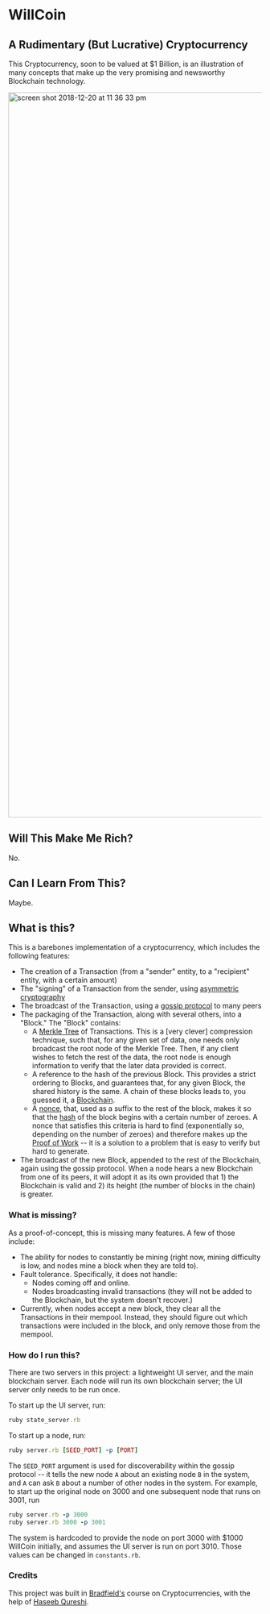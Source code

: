 # WillCoin
## A Rudimentary (But Lucrative) Cryptocurrency

This Cryptocurrency, soon to be valued at $1 Billion, is an illustration of many concepts that make up the very promising and newsworthy Blockchain technology.

<img width="1439" alt="screen shot 2018-12-20 at 11 36 33 pm" src="https://user-images.githubusercontent.com/3579673/50330727-294ac800-04b1-11e9-8b7f-7c953cb6964d.png">

## Will This Make Me Rich?
No.

## Can I Learn From This?
Maybe.

## What is this?
This is a barebones implementation of a cryptocurrency, which includes the following features:
* The creation of a Transaction (from a "sender" entity, to a "recipient" entity, with a certain amount)
* The "signing" of a Transaction from the sender, using [asymmetric cryptography](https://en.wikipedia.org/wiki/Public-key_cryptography)
* The broadcast of the Transaction, using a [gossip protocol](https://en.wikipedia.org/wiki/Gossip_protocol) to many peers
* The packaging of the Transaction, along with several others, into a "Block." The "Block" contains:
  * A [Merkle Tree](https://en.wikipedia.org/wiki/Merkle_tree) of Transactions. This is a [very clever] compression technique, such that, for any given set of data, one needs only broadcast the root node of the Merkle Tree. Then, if any client wishes to fetch the rest of the data, the root node is enough information to verify that the later data provided is correct.
  * A reference to the hash of the previous Block. This provides a strict ordering to Blocks, and guarantees that, for any given Block, the shared history is the same. A chain of these blocks leads to, you guessed it, a [Blockchain](https://www.youtube.com/watch?v=dQw4w9WgXcQ).
  * A [nonce](https://en.wikipedia.org/wiki/Cryptographic_nonce), that, used as a suffix to the rest of the block, makes it so that the [hash](https://en.wikipedia.org/wiki/SHA-2) of the block begins with a certain number of zeroes. A nonce that satisfies this criteria is hard to find (exponentially so, depending on the number of zeroes) and therefore makes up the [Proof of Work](https://en.wikipedia.org/wiki/Proof-of-work_system) -- it is a solution to a problem that is easy to verify but hard to generate.
* The broadcast of the new Block, appended to the rest of the Blockchain, again using the gossip protocol. When a node hears a new Blockchain from one of its peers, it will adopt it as its own provided that 1) the Blockchain is valid and 2) its height (the number of blocks in the chain) is greater.

### What is missing?
As a proof-of-concept, this is missing many features. A few of those include:
* The ability for nodes to constantly be mining (right now, mining difficulty is low, and nodes mine a block when they are told to).
* Fault tolerance. Specifically, it does not handle:
  * Nodes coming off and online.
  * Nodes broadcasting invalid transactions (they will not be added to the Blockchain, but the system doesn't recover.)
* Currently, when nodes accept a new block, they clear all the Transactions in their mempool. Instead, they should figure out which transactions were included in the block, and only remove those from the mempool.

 
### How do I run this?
There are two servers in this project: a lightweight UI server, and the main blockchain server. Each node will run its own blockchain server; the UI server only needs to be run once.

To start up the UI server, run:
```rb
ruby state_server.rb
```
To start up a node, run:
```rb
ruby server.rb [SEED_PORT] -p [PORT]
```
The `SEED_PORT` argument is used for discoverability within the gossip protocol -- it tells the new node `A` about an existing node `B` in the system, and `A` can ask `B` about a number of other nodes in the system.
For example, to start up the original node on 3000 and one subsequent node that runs on 3001, run
```rb
ruby server.rb -p 3000
ruby server.rb 3000 -p 3001
```

The system is hardcoded to provide the node on port 3000 with $1000 WillCoin initially, and assumes the UI server is run on port 3010. Those values can be changed in `constants.rb`.


### Credits
This project was built in [Bradfield's](https://bradfieldcs.com/) course on Cryptocurrencies, with the help of [Haseeb Qureshi](https://haseebq.com/).
